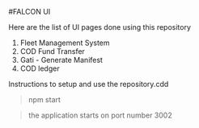 #FALCON UI

Here are the list of UI pages done using this repository
1) Fleet Management System
2) COD Fund Transfer
3) Gati - Generate Manifest 
4) COD ledger

Instructions to setup and use the repository.cdd





>npm start

>the application starts on port number 3002


